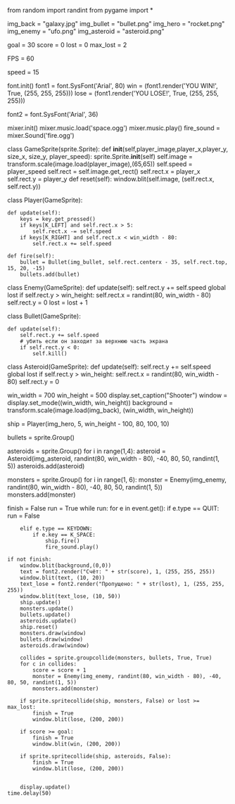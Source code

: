 from random import randint
from pygame import *



img_back = "galaxy.jpg"
img_bullet = "bullet.png"
img_hero = "rocket.png"
img_enemy = "ufo.png"
img_asteroid = "asteroid.png"

goal = 30
score = 0
lost = 0
max_lost = 2

FPS = 60

speed = 15

font.init()
font1 = font.SysFont('Arial', 80)
win = (font1.render('YOU WIN!', True, (255, 255, 255)))
lose = (font1.render('YOU LOSE!', True, (255, 255, 255)))

font2 = font.SysFont('Arial', 36)

mixer.init()
mixer.music.load('space.ogg')
mixer.music.play()
fire_sound = mixer.Sound('fire.ogg')

class GameSprite(sprite.Sprite):
    def  __init__(self,player_image,player_x,player_y, size_x, size_y, player_speed):
        sprite.Sprite.__init__(self)
        self.image = transform.scale(image.load(player_image),(65,65))
        self.speed = player_speed
        self.rect = self.image.get_rect()
        self.rect.x = player_x
        self.rect.y = player_y
    def reset(self):
        window.blit(self.image, (self.rect.x, self.rect.y))



class Player(GameSprite):
    
    def update(self):
        keys = key.get_pressed()
        if keys[K_LEFT] and self.rect.x > 5:
            self.rect.x -= self.speed
        if keys[K_RIGHT] and self.rect.x < win_width - 80:
            self.rect.x += self.speed

    def fire(self):
        bullet = Bullet(img_bullet, self.rect.centerx - 35, self.rect.top, 15, 20, -15)
        bullets.add(bullet)

class Enemy(GameSprite):
    def update(self):
        self.rect.y += self.speed
        global lost
        if self.rect.y > win_height:
            self.rect.x = randint(80, win_width - 80)
            self.rect.y = 0
            lost = lost + 1

class Bullet(GameSprite):

    def update(self):
        self.rect.y += self.speed
        # убить если он заходит за верхнюю часть экрана
        if self.rect.y < 0:
            self.kill()

class Asteroid(GameSprite):
    def update(self):
        self.rect.y += self.speed
        global lost
        if self.rect.y > win_height:
            self.rect.x = randint(80, win_width - 80)
            self.rect.y = 0

win_width = 700
win_height = 500
display.set_caption("Shooter")
window = display.set_mode((win_width, win_height))
background = transform.scale(image.load(img_back), (win_width, win_height))

ship = Player(img_hero, 5, win_height - 100, 80, 100, 10)

bullets = sprite.Group()

asteroids = sprite.Group()
for i in range(1,4):
    asteroid = Asteroid(img_asteroid, randint(80, win_width - 80), -40, 80, 50, randint(1, 5))
    asteroids.add(asteroid)

monsters = sprite.Group()
for i in range(1, 6):
    monster = Enemy(img_enemy, randint(80, win_width - 80), -40, 80, 50, randint(1, 5))
    monsters.add(monster)

finish = False
run = True
while run:
    for e in event.get():
        if e.type == QUIT:
            run = False

        elif e.type == KEYDOWN:
            if e.key == K_SPACE:
                ship.fire()
                fire_sound.play()

    if not finish:
        window.blit(background,(0,0))
        text = font2.render("Счёт: " + str(score), 1, (255, 255, 255))
        window.blit(text, (10, 20))
        text_lose = font2.render("Пропущено: " + str(lost), 1, (255, 255, 255))
        window.blit(text_lose, (10, 50))
        ship.update()
        monsters.update()
        bullets.update()
        asteroids.update()
        ship.reset()
        monsters.draw(window)    
        bullets.draw(window)
        asteroids.draw(window)

        collides = sprite.groupcollide(monsters, bullets, True, True)
        for c in collides:
            score = score + 1
            monster = Enemy(img_enemy, randint(80, win_width - 80), -40, 80, 50, randint(1, 5))
            monsters.add(monster)

        if sprite.spritecollide(ship, monsters, False) or lost >= max_lost:
            finish = True
            window.blit(lose, (200, 200))

        if score >= goal:
            finish = True
            window.blit(win, (200, 200))
        
        if sprite.spritecollide(ship, asteroids, False):
            finish = True
            window.blit(lose, (200, 200))


        display.update()
    time.delay(50)
